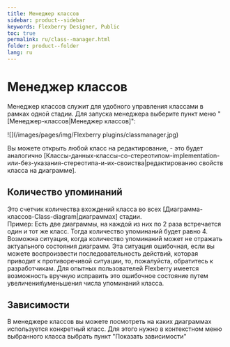 ```yaml
---
title: Менеджер классов
sidebar: product--sidebar
keywords: Flexberry Designer, Public
toc: true
permalink: ru/class--manager.html
folder: product--folder
lang: ru
---
```


# Менеджер классов
Менеджер классов служит для удобного управления классами в рамках одной стадии. Для запуска менеджера выберите пункт меню "[Менеджер-классов|Менеджер классов]": 

![](/images/pages/img/Flexberry plugins/classmanager.jpg)

Вы можете открыть любой класс на редактирование, - это будет аналогично [Классы-данных-классы-со-стереотипом-implementation-или-без-указания-стереотипа-и-их-своиства|редактированию свойств класса на диаграмме]. 

## Количество упоминаний
Это счетчик количества вхождений класса во всех [Диаграмма-классов-Class-diagram|диаграммах] стадии.
<br />
Пример: Есть две диаграммы, на каждой из них по 2 раза встречается один и тот же класс. Тогда количество упоминаний будет равно 4.
<br />
Возможна ситуация, когда количество упоминаний может не отражать актуального состояния диаграмм. Эта ситуация ошибочная, если вы можете воспроизвести последовательность действий, которая приводит к противоречивой ситуации, то, пожалуйста, обратитесь к разработчикам. Для опытных пользователей Flexberry имеется возможность вручную исправить это ошибочное состояние путем увеличения\уменьшения числа упоминаний класса.

## Зависимости
В менеджере классов вы можете посмотреть на каких диаграммах используется конкретный класс. Для этого нужно в контекстном меню выбранного класса выбрать пункт "Показать зависимости"
